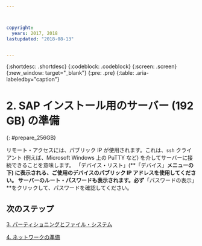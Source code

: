 ```yaml
---



copyright:
  years: 2017, 2018
lastupdated: "2018-08-13"


---
```


{:shortdesc: .shortdesc}
{:codeblock: .codeblock}
{:screen: .screen}
{:new_window: target="_blank"}
{:pre: .pre}
{:table: .aria-labeledby="caption"}

# 2. SAP インストール用のサーバー (192 GB) の準備
{: #prepare_256GB}

リモート・アクセスには、パブリック IP が使用されます。これは、`ssh` クライアント (例えば、Microsoft Windows 上の PuTTY など) を介してサーバーに接続できることを意味します。 「デバイス・リスト」(**「デバイス」**メニューの下) に表示される、ご使用のデバイスのパブリック IP アドレスを使用してください。 サーバーのルート・パスワードも表示されます。必ず**「パスワードの表示」**をクリックして、パスワードを確認してください。

## 次のステップ

 [3. パーティショニングとファイル・システム](/docs/infrastructure/sap-netweaver-rhel-qrg/rhel-partition-256GB.html#partition-256GB)

 [4. ネットワークの準備](/docs/infrastructure/sap-netweaver-rhel-qrg/rhel-prepare-network.html#network)
